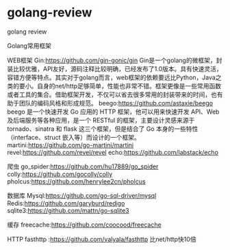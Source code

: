 # golang-review
golang review

Golang常用框架

WEB框架
Gin:https://github.com/gin-gonic/gin
Gin是一个golang的微框架，封装比较优雅，API友好，源码注释比较明确，已经发布了1.0版本。具有快速灵活，容错方便等特点。其实对于golang而言，web框架的依赖要远比Python，Java之类的要小。自身的net/http足够简单，性能也非常不错。框架更像是一些常用函数或者工具的集合。借助框架开发，不仅可以省去很多常用的封装带来的时间，也有助于团队的编码风格和形成规范。
beego:https://github.com/astaxie/beego
beego 是一个快速开发 Go 应用的 HTTP 框架，他可以用来快速开发 API、Web 及后端服务等各种应用，是一个 RESTful 的框架，主要设计灵感来源于 tornado、sinatra 和 flask 这三个框架，但是结合了 Go 本身的一些特性（interface、struct 嵌入等）而设计的一个框架。
martini:https://github.com/go-martini/martini
revel:https://github.com/revel/revel
echo:https://github.com/labstack/echo

爬虫
go_spider:https://github.com/hu17889/go_spider
colly:https://github.com/gocolly/colly
pholcus:https://github.com/henrylee2cn/pholcus

数据库
Mysql:https://github.com/go-sql-driver/mysql
Redis:https://github.com/garyburd/redigo
sqlite3:https://github.com/mattn/go-sqlite3

缓存
freecache:https://github.com/coocood/freecache

HTTP
fasthttp :https://github.com/valyala/fasthttp
比net/http快10倍